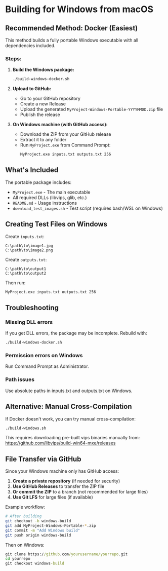 # Building for Windows from macOS

## Recommended Method: Docker (Easiest)

This method builds a fully portable Windows executable with all dependencies included.

### Steps:

1. **Build the Windows package:**

   ```bash
   ./build-windows-docker.sh
   ```

2. **Upload to GitHub:**

   - Go to your GitHub repository
   - Create a new Release
   - Upload the generated `MyProject-Windows-Portable-YYYYMMDD.zip` file
   - Publish the release

3. **On Windows machine (with GitHub access):**
   - Download the ZIP from your GitHub release
   - Extract it to any folder
   - Run `MyProject.exe` from Command Prompt:
     ```cmd
     MyProject.exe inputs.txt outputs.txt 256
     ```

## What's Included

The portable package includes:

- `MyProject.exe` - The main executable
- All required DLLs (libvips, glib, etc.)
- `README.md` - Usage instructions
- `download_test_images.sh` - Test script (requires bash/WSL on Windows)

## Creating Test Files on Windows

Create `inputs.txt`:

```text
C:\path\to\image1.jpg
C:\path\to\image2.png
```

Create `outputs.txt`:

```text
C:\path\to\output1
C:\path\to\output2
```

Then run:

```cmd
MyProject.exe inputs.txt outputs.txt 256
```

## Troubleshooting

### Missing DLL errors

If you get DLL errors, the package may be incomplete. Rebuild with:

```bash
./build-windows-docker.sh
```

### Permission errors on Windows

Run Command Prompt as Administrator.

### Path issues

Use absolute paths in inputs.txt and outputs.txt on Windows.

## Alternative: Manual Cross-Compilation

If Docker doesn't work, you can try manual cross-compilation:

```bash
./build-windows.sh
```

This requires downloading pre-built vips binaries manually from:
https://github.com/libvips/build-win64-mxe/releases

## File Transfer via GitHub

Since your Windows machine only has GitHub access:

1. **Create a private repository** (if needed for security)
2. **Use GitHub Releases** to transfer the ZIP file
3. **Or commit the ZIP** to a branch (not recommended for large files)
4. **Use Git LFS** for large files (if available)

Example workflow:

```bash
# After building
git checkout -b windows-build
git add MyProject-Windows-Portable-*.zip
git commit -m "Add Windows build"
git push origin windows-build
```

Then on Windows:

```cmd
git clone https://github.com/yourusername/yourrepo.git
cd yourrepo
git checkout windows-build
```
